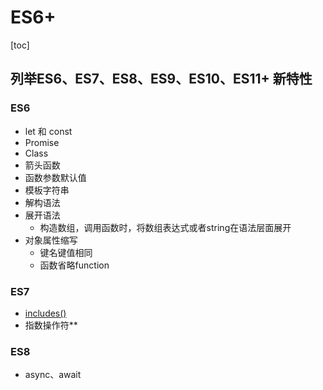 # ES6+

[toc]

## 列举ES6、ES7、ES8、ES9、ES10、ES11+ 新特性

### ES6

- let 和 const
- Promise
- Class
- 箭头函数
- 函数参数默认值
- 模板字符串
- 解构语法
- 展开语法
  - 构造数组，调用函数时，将数组表达式或者string在语法层面展开
- 对象属性缩写
  - 键名键值相同
  - 函数省略function

### ES7

- [includes()](https://developer.mozilla.org/zh-CN/docs/Web/JavaScript/Reference/Global_Objects/Array/includes)
- 指数操作符**

### ES8

- async、await
